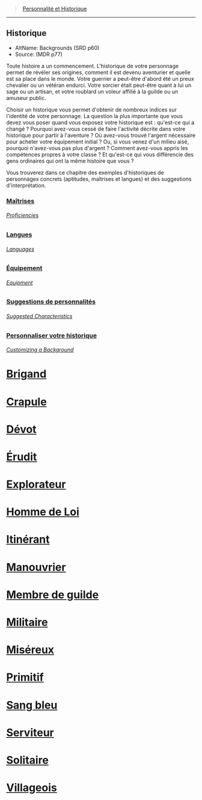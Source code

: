﻿---
!Items
Id: backgrounds_hd.md#historique
RootId: backgrounds_hd.md
ParentLink: personnality_background_hd.md#
Name: Historique
ParentName: Personnalité et Historique
NameLevel: 2
AltName: Backgrounds (SRD p60)
Source: (MDR p77)
Attributes:
  ParentNameLink: '[Personnalité et Historique](personnality_background_hd.md#)'
  Markdown: >+
    >  <!--ParentNameLink-->[Personnalité et Historique](personnality_background_hd.md#)<!--/ParentNameLink-->


    ---



    ## <!--Name-->Historique<!--/Name-->


    - AltName: <!--AltName-->Backgrounds (SRD p60)<!--/AltName-->

    - Source: <!--Source-->(MDR p77)<!--/Source-->


    Toute histoire a un commencement. L'historique de votre personnage permet de révéler ses origines, comment il est devenu aventurier et quelle est sa place dans le monde. Votre guerrier a peut-être d'abord été un preux chevalier ou un vétéran endurci. Votre sorcier était peut-être quant à lui un sage ou un artisan, et votre roublard un voleur affilié à la guilde ou un amuseur public.


    Choisir un historique vous permet d'obtenir de nombreux indices sur l'identité de votre personnage. La question la plus importante que vous devez vous poser quand vous exposez votre historique est : qu'est-ce qui a changé ? Pourquoi avez-vous cessé de faire l'activité décrite dans votre historique pour partir à l'aventure ? Où avez-vous trouvé l'argent nécessaire pour acheter votre équipement initial ? Ou, si vous venez d'un milieu aisé, pourquoi n'avez-vous pas plus d'argent ? Comment avez-vous appris les compétences propres à votre classe ? Et qu'est-ce qui vous différencie des gens ordinaires qui ont la même histoire que vous ?


    Vous trouverez dans ce chapitre des exemples d'historiques de personnages concrets (aptitudes, maîtrises et langues) et des suggestions d'interprétation.

  Name: Historique
  AltName: Backgrounds (SRD p60)
  Source: (MDR p77)
AttributesDictionary: >+
  ParentNameLink: '[Personnalité et Historique](personnality_background_hd.md#)'

  Markdown: >+

    >  <!--ParentNameLink-->[Personnalité et Historique](personnality_background_hd.md#)<!--/ParentNameLink-->





    ---







    ## <!--Name-->Historique<!--/Name-->





    - AltName: <!--AltName-->Backgrounds (SRD p60)<!--/AltName-->



    - Source: <!--Source-->(MDR p77)<!--/Source-->





    Toute histoire a un commencement. L'historique de votre personnage permet de révéler ses origines, comment il est devenu aventurier et quelle est sa place dans le monde. Votre guerrier a peut-être d'abord été un preux chevalier ou un vétéran endurci. Votre sorcier était peut-être quant à lui un sage ou un artisan, et votre roublard un voleur affilié à la guilde ou un amuseur public.





    Choisir un historique vous permet d'obtenir de nombreux indices sur l'identité de votre personnage. La question la plus importante que vous devez vous poser quand vous exposez votre historique est : qu'est-ce qui a changé ? Pourquoi avez-vous cessé de faire l'activité décrite dans votre historique pour partir à l'aventure ? Où avez-vous trouvé l'argent nécessaire pour acheter votre équipement initial ? Ou, si vous venez d'un milieu aisé, pourquoi n'avez-vous pas plus d'argent ? Comment avez-vous appris les compétences propres à votre classe ? Et qu'est-ce qui vous différencie des gens ordinaires qui ont la même histoire que vous ?





    Vous trouverez dans ce chapitre des exemples d'historiques de personnages concrets (aptitudes, maîtrises et langues) et des suggestions d'interprétation.



  Name: Historique

  AltName: Backgrounds (SRD p60)

  Source: (MDR p77)

---
>  [Personnalité et Historique](personnality_background_hd.md#)

---


## Historique

- AltName: Backgrounds (SRD p60)
- Source: (MDR p77)

Toute histoire a un commencement. L'historique de votre personnage permet de révéler ses origines, comment il est devenu aventurier et quelle est sa place dans le monde. Votre guerrier a peut-être d'abord été un preux chevalier ou un vétéran endurci. Votre sorcier était peut-être quant à lui un sage ou un artisan, et votre roublard un voleur affilié à la guilde ou un amuseur public.

Choisir un historique vous permet d'obtenir de nombreux indices sur l'identité de votre personnage. La question la plus importante que vous devez vous poser quand vous exposez votre historique est : qu'est-ce qui a changé ? Pourquoi avez-vous cessé de faire l'activité décrite dans votre historique pour partir à l'aventure ? Où avez-vous trouvé l'argent nécessaire pour acheter votre équipement initial ? Ou, si vous venez d'un milieu aisé, pourquoi n'avez-vous pas plus d'argent ? Comment avez-vous appris les compétences propres à votre classe ? Et qu'est-ce qui vous différencie des gens ordinaires qui ont la même histoire que vous ?

Vous trouverez dans ce chapitre des exemples d'historiques de personnages concrets (aptitudes, maîtrises et langues) et des suggestions d'interprétation.



### [Maîtrises](hd_backgrounds_maitrises.md)

###### _[Proficiencies](hd_backgrounds_maitrises.md)_



### [Langues](hd_backgrounds_langues.md)

###### _[Languages](hd_backgrounds_langues.md)_



### [Équipement](hd_backgrounds_equipement.md)

###### _[Equipment](hd_backgrounds_equipement.md)_



### [Suggestions de personnalités](hd_backgrounds_suggestions_de_personnalites.md)

###### _[Suggested Characteristics](hd_backgrounds_suggestions_de_personnalites.md)_



### [Personnaliser votre historique](hd_backgrounds_personnaliser_votre_historique.md)

###### _[Customizing a Background](hd_backgrounds_personnaliser_votre_historique.md)_



# [Brigand](hd_background_brigand.md)



# [Crapule](hd_background_crapule.md)



# [Dévot](hd_background_devot.md)



# [Érudit](hd_background_erudit.md)



# [Explorateur](hd_background_explorateur.md)



# [Homme de Loi](hd_background_hommedeloi.md)



# [Itinérant](hd_background_itinerant.md)



# [Manouvrier](hd_background_manouvrier.md)



# [Membre de guilde](hd_background_membredeguilde.md)



# [Militaire](hd_background_militaire.md)



# [Miséreux](hd_background_misereux.md)



# [Primitif](hd_background_primitif.md)



# [Sang bleu](hd_background_sangbleu.md)



# [Serviteur](hd_background_serviteur.md)



# [Solitaire](hd_background_solitaire.md)



# [Villageois](hd_background_villageois.md)

